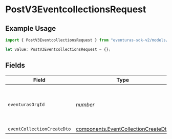 # PostV3EventcollectionsRequest

## Example Usage

```typescript
import { PostV3EventcollectionsRequest } from "eventuras-sdk-v2/models/operations";

let value: PostV3EventcollectionsRequest = {};
```

## Fields

| Field                                                                                      | Type                                                                                       | Required                                                                                   | Description                                                                                |
| ------------------------------------------------------------------------------------------ | ------------------------------------------------------------------------------------------ | ------------------------------------------------------------------------------------------ | ------------------------------------------------------------------------------------------ |
| `eventurasOrgId`                                                                           | *number*                                                                                   | :heavy_minus_sign:                                                                         | Optional organization Id. Will be required in API version 4.                               |
| `eventCollectionCreateDto`                                                                 | [components.EventCollectionCreateDto](../../models/components/eventcollectioncreatedto.md) | :heavy_minus_sign:                                                                         | N/A                                                                                        |